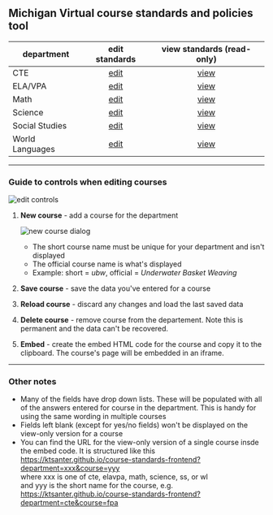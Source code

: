 ## Michigan Virtual course standards and policies tool

| department | edit standards | view standards (read-only) |
|------------|:----------------:|:---------------------------:|
| CTE             |[edit](https://ktsanter.github.io/course-standards-frontend/index.html?department=cte&editmode)| [view](https://ktsanter.github.io/course-standards-frontend/index.html?department=cte&navmode) |
| ELA/VPA         |[edit](https://ktsanter.github.io/course-standards-frontend/index.html?department=elavpa&editmode)|[view](https://ktsanter.github.io/course-standards-frontend/index.html?department=elavpa&navmode) |
| Math            |[edit](https://ktsanter.github.io/course-standards-frontend/index.html?department=math&editmode)|[view](https://ktsanter.github.io/course-standards-frontend/index.html?department=math&navmode) |
| Science         |[edit](https://ktsanter.github.io/course-standards-frontend/index.html?department=science&editmode)|[view](https://ktsanter.github.io/course-standards-frontend/index.html?department=science&navmode) |
| Social Studies  |[edit](https://ktsanter.github.io/course-standards-frontend/index.html?department=ss&editmode)|[view](https://ktsanter.github.io/course-standards-frontend/index.html?department=ss&navmode) |
| World Languages |[edit](https://ktsanter.github.io/course-standards-frontend/index.html?department=wl&editmode)|[view](https://ktsanter.github.io/course-standards-frontend/index.html?department=wl&navmode) |
---

### Guide to controls when editing courses
![edit controls](https://drive.google.com/uc?id=169RBHhdbsM9DH8v152fkGAdFO9qzyXXm)
1. **New course** - add a course for the department

   ![new course dialog](https://drive.google.com/uc?id=1Z_caxk97TwYAnm2lWRQcYoQlvtNma1GY)  
   * The short course name must be unique for your department and isn't displayed  
   * The official course name is what's displayed  
   * Example: short = *ubw*, official = *Underwater Basket Weaving*
2. **Save course** - save the data you've entered for a course
3. **Reload course** - discard any changes and load the last saved data
4. **Delete course** - remove course from the departement.  Note this is permanent and the data can't be recovered.
5. **Embed** - create the embed HTML code for the course and copy it  to the clipboard.  The course's page will be embedded in an iframe.
---

### Other notes
* Many of the fields have drop down lists.  These will be populated with all of the answers entered for course in the department.  This is handy for using the same wording in multiple courses
* Fields left blank (except for yes/no fields) won't be displayed on the view-only version for a course
* You can find the URL for the view-only version of a single course insde the embed code.  It is structured like this  
https://ktsanter.github.io/course-standards-frontend?department=xxx&course=yyy  
where xxx is one of cte, elavpa, math, science, ss, or wl  
and yyy is the short name for the course, e.g.  
https://ktsanter.github.io/course-standards-frontend?department=cte&course=fpa
